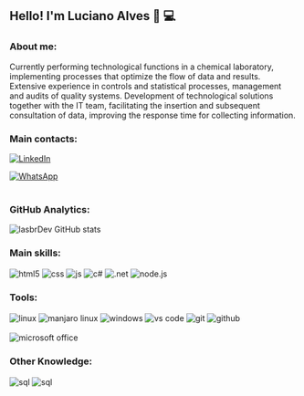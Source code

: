 ## Hello! I'm Luciano Alves 🤙 💻

### About me:

<p>Currently performing technological functions in a chemical laboratory, implementing processes that optimize the flow of data and results. Extensive experience in controls and statistical processes, management and audits of quality systems. Development of technological solutions together with the IT team, facilitating the insertion and subsequent consultation of data, improving the response time for collecting information.</p>

### Main contacts:

[![LinkedIn](https://img.shields.io/badge/LinkedIn-0077B5?style=for-the-badge&logo=linkedin&logoColor=white)](https://www.linkedin.com/in/lasbrdev/)

[![WhatsApp](https://img.shields.io/badge/WhatsApp-25D366?style=for-the-badge&logo=whatsapp&logoColor=white)](https://contate.me/5513997445563)<br/><br/>



### GitHub Analytics:

![lasbrDev GitHub stats](https://github-readme-stats.vercel.app/api?username=lasbrDev&show_icons=true&theme=dracula)

### Main skills:

<div style="display:inline-block">

  <img align="center" alt="html5" src="https://img.shields.io/badge/HTML5-E34F26?style=for-the-badge&logo=html5&logoColor=white"/>
  <img align="center" alt="css" src="https://img.shields.io/badge/CSS3-1572B6?style=for-the-badge&logo=css3&logoColor=white"/>
  <img align="center" alt="js" src="https://img.shields.io/badge/JavaScript-F7DF1E?style=for-the-badge&logo=javascript&logoColor=black"/>
  <img align="center" alt="c#" src="https://img.shields.io/badge/C%23-239120?style=for-the-badge&logo=c-sharp&logoColor=white"/>
  <img align="center" alt=".net" src="https://img.shields.io/badge/.NET-5C2D91?style=for-the-badge&logo=.net&logoColor=white"/>
  <img align="center" alt="node.js" src="https://img.shields.io/badge/Node.js-43853D?style=for-the-badge&logo=node.js&logoColor=white"/>

</div>

### Tools:

<div style="display:inline-block">

  <img align="center" alt="linux" src="https://img.shields.io/badge/Linux-FCC624?style=for-the-badge&logo=linux&logoColor=black"/>
  <img align="center" alt="manjaro linux" src="https://img.shields.io/badge/manjaro-35BF5C?style=for-the-badge&logo=manjaro&logoColor=white"/>
  <img align="center" alt="windows" src="https://img.shields.io/badge/Windows-0078D6?style=for-the-badge&logo=windows&logoColor=white"/>
  <img align="center" alt="vs code" src="https://img.shields.io/badge/Visual_Studio_Code-0078D4?style=for-the-badge&logo=visual%20studio%20code&logoColor=white"/>
  <img align="center" alt="git" src="https://img.shields.io/badge/GIT-E44C30?style=for-the-badge&logo=git&logoColor=white"/>
  <img align="center" alt="github" src="https://img.shields.io/badge/GitHub-100000?style=for-the-badge&logo=github&logoColor=white"/><br/><br/>
  <img align="center" alt="microsoft office" src="https://img.shields.io/badge/Microsoft_Office-D83B01?style=for-the-badge&logo=microsoft-office&logoColor=white"/>

</div>

### Other Knowledge:

<div style="display: inline-block">

<img  align="center" alt="sql" src="https://img.shields.io/badge/MySQL-005C84?style=for-the-badge&logo=mysql&logoColor=white"/>
<img  align="center" alt="sql" src="https://img.shields.io/badge/MongoDB-4EA94B?style=for-the-badge&logo=mongodb&logoColor=white"/> <br/><br/>

</div>
